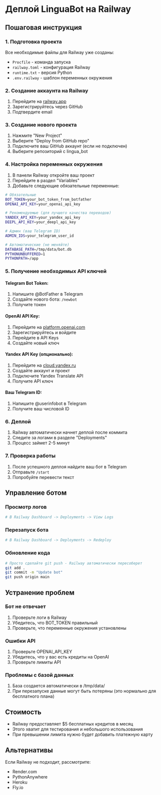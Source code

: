 # Деплой LinguaBot на Railway

## Пошаговая инструкция

### 1. Подготовка проекта
Все необходимые файлы для Railway уже созданы:
- `Procfile` - команда запуска
- `railway.toml` - конфигурация Railway
- `runtime.txt` - версия Python
- `.env.railway` - шаблон переменных окружения

### 2. Создание аккаунта на Railway
1. Перейдите на [railway.app](https://railway.app)
2. Зарегистрируйтесь через GitHub
3. Подтвердите email

### 3. Создание нового проекта
1. Нажмите "New Project"
2. Выберите "Deploy from GitHub repo"
3. Подключите ваш GitHub аккаунт (если не подключен)
4. Выберите репозиторий с lingua_bot

### 4. Настройка переменных окружения
1. В панели Railway откройте ваш проект
2. Перейдите в раздел "Variables"
3. Добавьте следующие обязательные переменные:

```bash
# Обязательные
BOT_TOKEN=your_bot_token_from_botfather
OPENAI_API_KEY=your_openai_api_key

# Рекомендуемые (для лучшего качества переводов)
YANDEX_API_KEY=your_yandex_api_key
DEEPL_API_KEY=your_deepl_api_key

# Админ (ваш Telegram ID)
ADMIN_IDS=your_telegram_user_id

# Автоматические (не меняйте)
DATABASE_PATH=/tmp/data/bot.db
PYTHONUNBUFFERED=1
PYTHONPATH=/app
```

### 5. Получение необходимых API ключей

#### Telegram Bot Token:
1. Напишите @BotFather в Telegram
2. Создайте нового бота: `/newbot`
3. Получите токен

#### OpenAI API Key:
1. Перейдите на [platform.openai.com](https://platform.openai.com)
2. Зарегистрируйтесь и войдите
3. Перейдите в API Keys
4. Создайте новый ключ

#### Yandex API Key (опционально):
1. Перейдите на [cloud.yandex.ru](https://cloud.yandex.ru)
2. Создайте аккаунт и проект
3. Подключите Yandex Translate API
4. Получите API ключ

#### Ваш Telegram ID:
1. Напишите @userinfobot в Telegram
2. Получите ваш числовой ID

### 6. Деплой
1. Railway автоматически начнет деплой после коммита
2. Следите за логами в разделе "Deployments"
3. Процесс займет 2-5 минут

### 7. Проверка работы
1. После успешного деплоя найдите ваш бот в Telegram
2. Отправьте `/start`
3. Попробуйте перевести текст

## Управление ботом

### Просмотр логов
```bash
# В Railway Dashboard -> Deployments -> View Logs
```

### Перезапуск бота
```bash
# В Railway Dashboard -> Deployments -> Redeploy
```

### Обновление кода
```bash
# Просто сделайте git push - Railway автоматически пересоберет
git add .
git commit -m "Update bot"
git push origin main
```

## Устранение проблем

### Бот не отвечает
1. Проверьте логи в Railway
2. Убедитесь, что BOT_TOKEN правильный
3. Проверьте, что переменные окружения установлены

### Ошибки API
1. Проверьте OPENAI_API_KEY
2. Убедитесь, что у вас есть кредиты на OpenAI
3. Проверьте лимиты API

### Проблемы с базой данных
1. База создается автоматически в /tmp/data/
2. При перезапуске данные могут быть потеряны (это нормально для бесплатного плана)

## Стоимость
- Railway предоставляет $5 бесплатных кредитов в месяц
- Этого хватит для тестирования и небольшого использования
- При превышении лимита нужно будет добавить платежную карту

## Альтернативы
Если Railway не подходит, рассмотрите:
- Render.com
- PythonAnywhere
- Heroku
- Fly.io